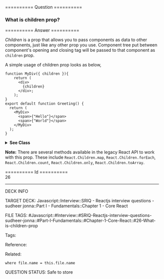 ========== Question ==========  

### What is children prop?  

========== Answer ==========  

_Children_ is a prop that allows you to pass components as data to other components, just like any other prop you use. Component tree put between component's opening and closing tag will be passed to that component as `children` prop.

A simple usage of children prop looks as below,

<!-- codeblock-start -->
<pre><code class="hljs language-jsx"><span class="hljs-keyword">function</span> <span class="hljs-title function_">MyDiv</span>(<span class="hljs-params">{ children }</span>){
    <span class="hljs-keyword">return</span> (
      <span class="xml"><span class="hljs-tag">&#x3C;<span class="hljs-name">div</span>></span>
        {children}
      <span class="hljs-tag">&#x3C;/<span class="hljs-name">div</span>></span></span>;
    );
}
<span class="hljs-keyword">export</span> <span class="hljs-keyword">default</span> <span class="hljs-keyword">function</span> <span class="hljs-title function_">Greeting</span>(<span class="hljs-params"></span>) {
  <span class="hljs-keyword">return</span> (
    <span class="xml"><span class="hljs-tag">&#x3C;<span class="hljs-name">MyDiv</span>></span>
      <span class="hljs-tag">&#x3C;<span class="hljs-name">span</span>></span>{"Hello"}<span class="hljs-tag">&#x3C;/<span class="hljs-name">span</span>></span>
      <span class="hljs-tag">&#x3C;<span class="hljs-name">span</span>></span>{"World"}<span class="hljs-tag">&#x3C;/<span class="hljs-name">span</span>></span>
    <span class="hljs-tag">&#x3C;/<span class="hljs-name">MyDiv</span>></span></span>
  );
}
</code></pre>
<!-- codeblock-end -->

<details><summary><b>See Class</b></summary>

<p>

<!-- codeblock-start -->
<pre><code class="hljs language-jsx"><span class="hljs-keyword">const</span> <span class="hljs-title class_">MyDiv</span> = <span class="hljs-title class_">React</span>.<span class="hljs-title function_">createClass</span>({
    <span class="hljs-attr">render</span>: <span class="hljs-keyword">function</span> (<span class="hljs-params"></span>) {
        <span class="hljs-keyword">return</span> <span class="xml"><span class="hljs-tag">&#x3C;<span class="hljs-name">div</span>></span>{this.props.children}<span class="hljs-tag">&#x3C;/<span class="hljs-name">div</span>></span></span>;
    },
});
<span class="hljs-title class_">ReactDOM</span>.<span class="hljs-title function_">render</span>(
    <span class="xml"><span class="hljs-tag">&#x3C;<span class="hljs-name">MyDiv</span>></span>
        <span class="hljs-tag">&#x3C;<span class="hljs-name">span</span>></span>{'Hello'}<span class="hljs-tag">&#x3C;/<span class="hljs-name">span</span>></span>
        <span class="hljs-tag">&#x3C;<span class="hljs-name">span</span>></span>{'World'}<span class="hljs-tag">&#x3C;/<span class="hljs-name">span</span>></span>
    <span class="hljs-tag">&#x3C;/<span class="hljs-name">MyDiv</span>></span></span>,
    node,
);
</code></pre>
<!-- codeblock-end -->

</p>

</details>

**Note:** There are several methods available in the legacy React API to work with this prop. These include `React.Children.map`, `React.Children.forEach`, `React.Children.count`, `React.Children.only`, `React.Children.toArray`.

========== Id ==========  
26

---

DECK INFO

TARGET DECK: Javascript::Interview::SRIQ - Reactjs interview questions - sudheer jonna::Part I - Fundamentals::Chapter 1 - Core React

FILE TAGS: #Javascript::#Interview::#SRIQ-Reactjs-interview-questions-sudheer-jonna::#Part-I-Fundamentals::#Chapter-1-Core-React::#26-What-is-children-prop

Tags:

Reference:

Related:

```dataview
where file.name = this.file.name
```
QUESTION STATUS: Safe to store
